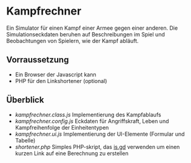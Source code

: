 # Kampfrechner

Ein Simulator für einen Kampf einer Armee gegen einer anderen. Die Simulationseckdaten beruhen auf Beschreibungen im Spiel und Beobachtungen von Spielern, wie der Kampf abläuft.

## Vorraussetzung

* Ein Browser der Javascript kann
* PHP für den Linkshortener (optional)

## Überblick

* *kampfrechner.class.js* Implementierung des Kampfablaufs
* *kampfrechner.config.js* Eckdaten für Angriffskraft, Leben und Kampfreihenfolge der Einheitentypen
* *kampfrechner.ui.js* Implementierung der UI-Elemente (Formular und Tabelle)
* *shortener.php* Simples PHP-skript, das [is.gd](http://is.gd) verwenden um einen kurzen Link auf eine Berechnung zu erstellen
